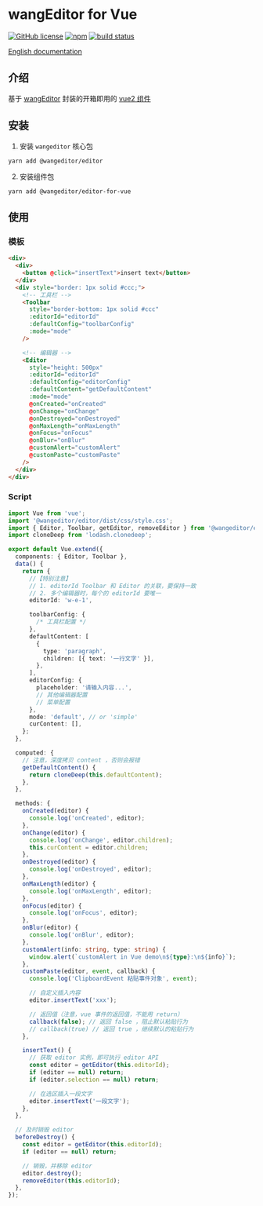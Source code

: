 # wangEditor for Vue

[![GitHub license](https://img.shields.io/badge/license-MIT-blue.svg)](https://github.com/facebook/react/blob/main/LICENSE) [![npm](https://img.shields.io/npm/v/@wangeditor/editor-for-vue.svg)](https://www.npmjs.com/package/@wangeditor/editor-for-vue/v/next) [![build status](https://github.com/vuejs/vue-next/actions/workflows/ci.yml/badge.svg?branch=master)](https://github.com/wangeditor-team/wangEditor-for-vue/actions)

[English documentation](./README-en.md)

## 介绍

基于 [wangEditor](https://www.wangeditor.com/v5/) 封装的开箱即用的 [vue2 组件](https://www.wangeditor.com/v5/guide/for-frame.html#vue2)

## 安装

1. 安装 `wangeditor` 核心包

```shell
yarn add @wangeditor/editor
```

2. 安装组件包

```shell
yarn add @wangeditor/editor-for-vue
```

## 使用

### 模板

```html
<div>
  <div>
    <button @click="insertText">insert text</button>
  </div>
  <div style="border: 1px solid #ccc;">
    <!-- 工具栏 -->
    <Toolbar
      style="border-bottom: 1px solid #ccc"
      :editorId="editorId"
      :defaultConfig="toolbarConfig"
      :mode="mode"
    />

    <!-- 编辑器 -->
    <Editor
      style="height: 500px"
      :editorId="editorId"
      :defaultConfig="editorConfig"
      :defaultContent="getDefaultContent"
      :mode="mode"
      @onCreated="onCreated"
      @onChange="onChange"
      @onDestroyed="onDestroyed"
      @onMaxLength="onMaxLength"
      @onFocus="onFocus"
      @onBlur="onBlur"
      @customAlert="customAlert"
      @customPaste="customPaste"
    />
  </div>
</div>
```

### Script

```ts
import Vue from 'vue';
import '@wangeditor/editor/dist/css/style.css';
import { Editor, Toolbar, getEditor, removeEditor } from '@wangeditor/editor-for-vue';
import cloneDeep from 'lodash.clonedeep';

export default Vue.extend({
  components: { Editor, Toolbar },
  data() {
    return {
      //【特别注意】
      // 1. editorId Toolbar 和 Editor 的关联，要保持一致
      // 2. 多个编辑器时，每个的 editorId 要唯一
      editorId: 'w-e-1',

      toolbarConfig: {
        /* 工具栏配置 */
      },
      defaultContent: [
        {
          type: 'paragraph',
          children: [{ text: '一行文字' }],
        },
      ],
      editorConfig: {
        placeholder: '请输入内容...',
        // 其他编辑器配置
        // 菜单配置
      },
      mode: 'default', // or 'simple'
      curContent: [],
    };
  },

  computed: {
    // 注意，深度拷贝 content ，否则会报错
    getDefaultContent() {
      return cloneDeep(this.defaultContent);
    },
  },

  methods: {
    onCreated(editor) {
      console.log('onCreated', editor);
    },
    onChange(editor) {
      console.log('onChange', editor.children);
      this.curContent = editor.children;
    },
    onDestroyed(editor) {
      console.log('onDestroyed', editor);
    },
    onMaxLength(editor) {
      console.log('onMaxLength', editor);
    },
    onFocus(editor) {
      console.log('onFocus', editor);
    },
    onBlur(editor) {
      console.log('onBlur', editor);
    },
    customAlert(info: string, type: string) {
      window.alert(`customAlert in Vue demo\n${type}:\n${info}`);
    },
    customPaste(editor, event, callback) {
      console.log('ClipboardEvent 粘贴事件对象', event);

      // 自定义插入内容
      editor.insertText('xxx');

      // 返回值（注意，vue 事件的返回值，不能用 return）
      callback(false); // 返回 false ，阻止默认粘贴行为
      // callback(true) // 返回 true ，继续默认的粘贴行为
    },

    insertText() {
      // 获取 editor 实例，即可执行 editor API
      const editor = getEditor(this.editorId);
      if (editor == null) return;
      if (editor.selection == null) return;

      // 在选区插入一段文字
      editor.insertText('一段文字');
    },
  },

  // 及时销毁 editor
  beforeDestroy() {
    const editor = getEditor(this.editorId);
    if (editor == null) return;

    // 销毁，并移除 editor
    editor.destroy();
    removeEditor(this.editorId);
  },
});
```
